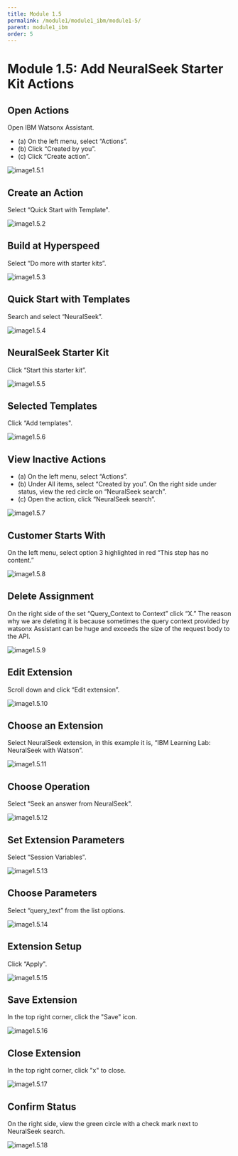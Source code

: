 ```yaml
---
title: Module 1.5
permalink: /module1/module1_ibm/module1-5/
parent: module1_ibm
order: 5
---
```


# Module 1.5: Add NeuralSeek Starter Kit Actions

## Open Actions
Open IBM Watsonx Assistant. 
* (a) On the left menu, select “Actions”.
* (b) Click “Created by you”.
* (c) Click “Create action”.

![image1.5.1](images/image1.5.1.png)

## Create an Action
Select “Quick Start with Template".

![image1.5.2](images/image1.5.2.png)

## Build at Hyperspeed
Select “Do more with starter kits”.

![image1.5.3](images/image1.5.3.png)

## Quick Start with Templates
Search and select “NeuralSeek”.

![image1.5.4](images/image1.5.4.png)

## NeuralSeek Starter Kit
Click “Start this starter kit”.

![image1.5.5](images/image1.5.5.png)

## Selected Templates
Click “Add templates".

![image1.5.6](images/image1.5.6.png)

## View Inactive Actions
* (a) On the left menu, select “Actions”.
* (b) Under All items, select “Created by you”. On the right side under status, view the red circle on “NeuralSeek search”.
* (c) Open the action, click “NeuralSeek search”.

![image1.5.7](images/image1.5.7.png)

## Customer Starts With
On the left menu, select option 3 highlighted in red “This step has no content.”

![image1.5.8](images/image1.5.8.png)

## Delete Assignment
On the right side of the set “Query_Context to Context” click “X.” 
The reason why we are deleting it is because sometimes the query context provided by watsonx Assistant can be huge and exceeds the size of the request body to the API.

![image1.5.9](images/image1.5.9.png)

## Edit Extension
Scroll down and click “Edit extension”. 

![image1.5.10](images/image1.5.10.png)

## Choose an Extension
Select NeuralSeek extension, in this example it is, “IBM Learning Lab: NeuralSeek with Watson”.

![image1.5.11](images/image1.5.11.png)

## Choose Operation
Select “Seek an answer from NeuralSeek".

![image1.5.12](images/image1.5.12.png)

## Set Extension Parameters
Select “Session Variables".

![image1.5.13](images/image1.5.13.png)

## Choose Parameters
Select “query_text” from the list options.

![image1.5.14](images/image1.5.14.png)

## Extension Setup
Click “Apply".

![image1.5.15](images/image1.5.15.png)

## Save Extension
In the top right corner, click the "Save" icon.

![image1.5.16](images/image1.5.16.png) 

## Close Extension
In the top right corner, click "x" to close. 

![image1.5.17](images/image1.5.17.png)

## Confirm Status
On the right side, view the green circle with a check mark next to NeuralSeek search.

![image1.5.18](images/image1.5.18.png)
